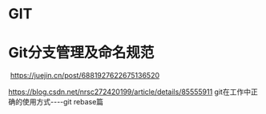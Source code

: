 # GIT

# Git分支管理及命名规范

​		https://juejin.cn/post/6881927622675136520



https://blog.csdn.net/nrsc272420199/article/details/85555911   git在工作中正确的使用方式----git rebase篇



